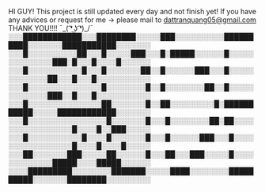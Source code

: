 HI GUY! This project is still updated every day and not finish yet! If you have any advices or request for me -> please mail to dattranquang05@gmail.com 
THANK YOU!!!!
¯\_( ͡❛ ͜ʖ ͡❛)_/¯
░░░████████████░░░████████░░░░░███░░░░░░░░░░██████████░░░░░░░███████████░░░░░░░
░░░█░░░░░░░░░░██░░░█░░░░░███░░░█░█████░░░░░░█░░░░░░░░░░░░░░███░█░░░█░░░░█░░░░░░
░░░█░░░░░░░░░░░█░░░█░░░░░░░██░░█░░░░░░███░░░█░░░░░░░░░░░░░██░░░█░░░█░░░░░░░░░░░
░░░█░░░░░░░░░░░░░░░█░░░░░░░░█░░█░░░░░░░░██░░█░░░░░░░░░░░░░███░░█░░░█░░░░░░░░░░░
░░░█░░░░░░░░░░░░░░░██░░░░░░░█░░██░░░░░░░░░█░███████████░░░░░████████████░░░░░░░
░░░█░░░░░░░░░░░░░░░░█░░░░░░░█░░░█░░░░░░░░██░██░░░░░░░░░░░░░░░░░█░░░░█░░███░░░░░
░░░█░░░░░░░░░░░█░░░░█░░░░░░░█░░░█░░░░░░███░░░█░░░░░░░░░░░░░░░░░█░░░░█░░░░█░░░░░
░░░██░░░░░░░███░░░░░██░░░░░░█░░░██░░░███░░░░░█░░░░░░░░░░░░░█████░░░░█████░░░░░░
░░░░█████████░░░░░░░░███████░░░░░████░░░░░░░░██████████░░░░░░░████████░░░░░░░░░

